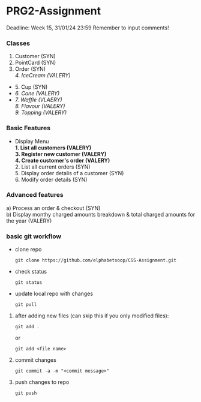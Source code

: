 # PRG2-Assignment
Deadline:  Week 15, 31/01/24 23:59
Remember to input comments!

### Classes
1. Customer (SYN)  
2. PointCard (SYN)  
3. Order (SYN)  
_4. IceCream (VALERY)_ 
  * 5\. Cup (SYN)  
  * _6\. Cone (VALERY)_
  * _7\. Waffle (VLAERY)_  
_8. Flavour (VALERY)_  
_9. Topping (VALERY)_


### Basic Features
* Display Menu  
**1\. List all customers (VALERY)**  
**3\. Register new customer (VALERY)**  
**4\. Create customer's order (VALERY)**  
2\. List all current orders (SYN)  
5\. Display order detalis of a customer (SYN)  
6\. Modify order details (SYN)

### Advanced features
a) Process an order & checkout (SYN)  
b) Display monthy charged amounts breakdown & total charged amounts for the year (VALERY)

### basic git workflow
* clone repo
   ```
  git clone https://github.com/elphabetsoop/CSS-Assignment.git
   ```
* check status
  ```
  git status
  ```
* update local repo with changes
  ```
  git pull
  ```
   
1. after adding new files (can skip this if you only modified files):
   ```
   git add .
   ```
   or
   ```
   git add <file name>
   ```
3. commit changes
   ```
   git commit -a -m "<commit message>"
   ```
5. push changes to repo
   ```
   git push
   ```
